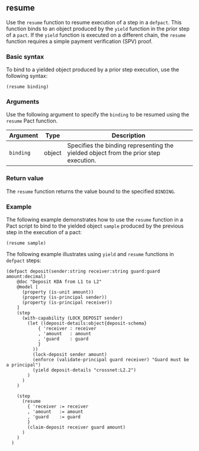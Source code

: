## resume

Use the `resume` function to resume execution of a step in a `defpact`.
This function binds to an object produced by the `yield` function in the prior step of a `pact`. 
If the `yield` function is executed on a different chain, the `resume` function requires a simple payment verification (SPV) proof.

### Basic syntax

To bind to a yielded object produced by a prior step execution, use the following syntax:

```pact
(resume binding)
```

### Arguments

Use the following argument to specify the `binding` to be resumed using the `resume` Pact function.

| Argument | Type | Description |
| --- | --- | --- |
| `binding` | object | Specifies the binding representing the yielded object from the prior step execution. |

### Return value

The `resume` function returns the value bound to the specified `BINDING`.

### Example

The following example demonstrates how to use the `resume` function in a Pact script to bind to the yielded object `sample` produced by the previous step in the execution of a pact:

```pact
(resume sample)
```

The following example illustrates using `yield` and `resume` functions in `defpact` steps:

```pact
(defpact deposit(sender:string receiver:string guard:guard amount:decimal)
    @doc "Deposit KDA from L1 to L2"
    @model [
      (property (is-unit amount))
      (property (is-principal sender))
      (property (is-principal receiver))
    ]
    (step
      (with-capability (LOCK_DEPOSIT sender)
        (let ((deposit-details:object{deposit-schema}
            { 'receiver : receiver
            , 'amount   : amount
            , 'guard    : guard
            }
          ))
          (lock-deposit sender amount)
          (enforce (validate-principal guard receiver) "Guard must be a principal")
          (yield deposit-details "crossnet:L2.2")
        )
      )
    )

    (step
      (resume
        { 'receiver := receiver
        , 'amount   := amount
        , 'guard    := guard
        }
        (claim-deposit receiver guard amount)
      )
    )
  )
```  